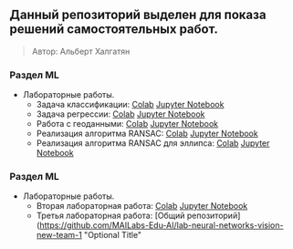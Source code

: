 Данный репозиторий выделен для показа решений самостоятельных работ.
---
> Автор: Альберт Халгатян

### Раздел ML
* Лабораторные работы.
    <!-- [Text](link) -->
    * Задача классификации: [Colab](https://drive.google.com/file/d/1QYOb4DLsOflvhoP3G3PlaB6kAkTzSw5G/view?usp=sharing "Optional Title")
      [Jupyter Notebook](https://github.com/NoxNokas/HomeWork/blob/main/jupyter/Classification.ipynb "Optional Title")
    * Задача регрессии: [Colab](https://drive.google.com/file/d/1sfKVRmWLphr3KOwNmbzxFSD1UveuE0-i/view?usp=sharing "Optional Title")
      [Jupyter Notebook](https://github.com/NoxNokas/HomeWork/blob/main/jupyter/Regression.ipynb "Optional Title")
    * Работа с геоданными: [Colab](https://drive.google.com/file/d/1pbal3a6tPH5WG9_yYbhUHrnEmQ87dORF/view?usp=sharing "Optional Title")
      [Jupyter Notebook](https://github.com/NoxNokas/HomeWork/blob/main/jupyter/Tracking.ipynb "Optional Title")
    * Реализация алгоритма RANSAC: [Colab](https://colab.research.google.com/drive/1A1NPFNBx6CmP7EH51Uj6uIapht_yu1fc?usp=sharing "Optional Title")
      [Jupyter Notebook](https://github.com/NoxNokas/HomeWork/blob/main/jupyter/RANSAC.ipynb "Optional Title")
    * Реализация алгоритма RANSAC для эллипса: [Colab](https://colab.research.google.com/drive/1KDlnNMbNovkRH995HJQ1w1UjPSboTHr7?usp=sharing "Optional Title")
      [Jupyter Notebook](https://github.com/NoxNokas/HomeWork/blob/main/jupyter/RANSAC_ellipse.ipynb "Optional Title")

### Раздел ML
* Лабораторные работы.
    <!-- [Text](link) -->
    * Вторая лабораторная работа: [Colab](https://colab.research.google.com/drive/1Llib5iZQagZN62k6eZEuwUYE1DY8m2lg?usp=sharing "Optional Title")
      [Jupyter Notebook](https://github.com/NoxNokas/HomeWork/blob/main/jupyter/IntroKerasTF.ipynb "Optional Title")
    * Третья лабораторная работа: [Общий репозиторий](https://github.com/MAILabs-Edu-AI/lab-neural-networks-vision-new-team-1 "Optional Title"
